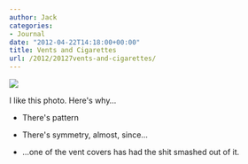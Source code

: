 ```yaml
---
author: Jack
categories:
- Journal
date: "2012-04-22T14:18:00+00:00"
title: Vents and Cigarettes
url: /2012/20127vents-and-cigarettes/
---
```


![][1] 

I like this photo. Here's why&#8230;

  * There's pattern

  * There's symmetry, almost, since&#8230;

  * &#8230;one of the vent covers has had the shit smashed out of it.

 [1]: /img/2012/07/vents-and-cigarettes.jpeg